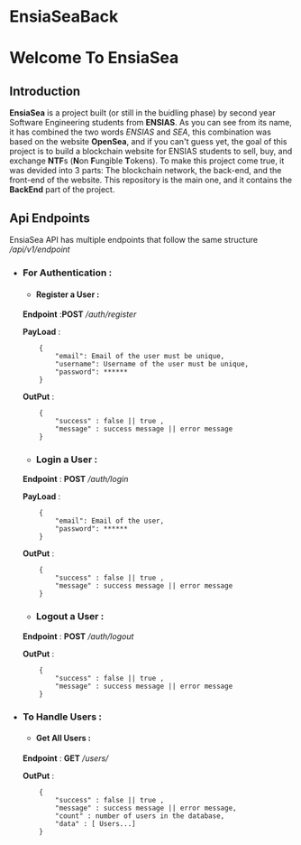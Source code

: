 # EnsiaSeaBack
# Welcome To EnsiaSea

## Introduction

**EnsiaSea** is a project built (or still in the buidling phase) by second year Software Engineering students from __ENSIAS__. As you can see from its name, it has combined the two words _ENSIAS_ and _SEA_, this combination was based on the website **OpenSea**, and if you can't guess yet, the goal of this project is to build a blockchain website for ENSIAS students to sell, buy, and exchange **NTF**s (**N**on **F**ungible **T**okens). To make this project come true, it was devided into 3 parts: The blockchain network, the back-end, and the front-end of the website. This repository is the main one, and it contains the **BackEnd** part of the project.


## Api Endpoints
 EnsiaSea API has multiple endpoints that follow the same structure  _/api/v1/endpoint_
 - ### For Authentication : 
     - #### Register a User : 
     **Endpoint** :__POST__ _/auth/register_

     **PayLoad** :
    ```
        {
            "email": Email of the user must be unique,
            "username": Username of the user must be unique,
            "password": ******
        }
    ```

    **OutPut** :
    ```
        {
            "success" : false || true ,
            "message" : success message || error message
        }
    ```
     - ### Login a User : 
     **Endpoint** : __POST__  _/auth/login_

    **PayLoad** :
    ```
        {
            "email": Email of the user,
            "password": ******
        }
    ```
    **OutPut** :
    ```
        {
            "success" : false || true ,
            "message" : success message || error message
        }
    ```
     - ### Logout a User : 
     **Endpoint** : __POST__  _/auth/logout_

    **OutPut** :
    ```
        {
            "success" : false || true ,
            "message" : success message || error message
        }
    ```
 - ### To Handle Users : 

     - #### Get All Users :
     **Endpoint** : __GET__  _/users/_

    **OutPut** :
    ```
        {
            "success" : false || true ,
            "message" : success message || error message,
            "count" : number of users in the database,
            "data" : [ Users...]
        }
    ``` 